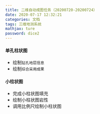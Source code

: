 ```yaml
---
title: 二维自动成图任务（20200720-20200724）
date: 2020-07-17 12:32:21
categories: 文档
tags: 三维地测系统
mathjax: ture
password: dice2
---
```


#### 单孔柱状图

* 绘制`钻孔地层信息`
* 绘制`综合采用成果`


#### 小柱状图
* 完成小柱状图填充
* 绘制小柱状图岩性
* 调用比例尺绘制小柱状图
